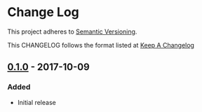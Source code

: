 # Change Log

This project adheres to [Semantic Versioning](http://semver.org/).

This CHANGELOG follows the format listed at [Keep A Changelog](http://keepachangelog.com/)

## [0.1.0] - 2017-10-09
### Added
- Initial release

[0.1.0]: https://github.com/socrata-platform/sensu-plugins-habitat/tree/v0.1.0
